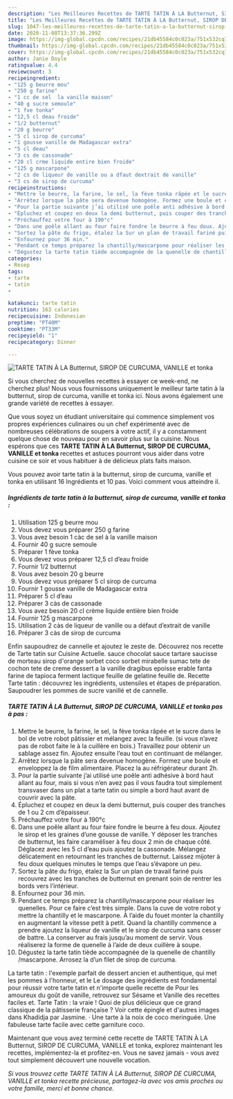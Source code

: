 ```yaml
---
description: "Les Meilleures Recettes de TARTE TATIN À LA Butternut, SIROP DE CURCUMA, VANILLE et tonka"
title: "Les Meilleures Recettes de TARTE TATIN À LA Butternut, SIROP DE CURCUMA, VANILLE et tonka"
slug: 1047-les-meilleures-recettes-de-tarte-tatin-a-la-butternut-sirop-de-curcuma-vanille-et-tonka
date: 2020-11-08T13:37:36.299Z
image: https://img-global.cpcdn.com/recipes/21db45584c0c023a/751x532cq70/tarte-tatin-a-la-butternut-sirop-de-curcuma-vanille-et-tonka-photo-principale-de-la-recette.jpg
thumbnail: https://img-global.cpcdn.com/recipes/21db45584c0c023a/751x532cq70/tarte-tatin-a-la-butternut-sirop-de-curcuma-vanille-et-tonka-photo-principale-de-la-recette.jpg
cover: https://img-global.cpcdn.com/recipes/21db45584c0c023a/751x532cq70/tarte-tatin-a-la-butternut-sirop-de-curcuma-vanille-et-tonka-photo-principale-de-la-recette.jpg
author: Janie Doyle
ratingvalue: 4.4
reviewcount: 3
recipeingredient:
- "125 g beurre mou"
- "250 g farine"
- "1 cc de sel  la vanille maison"
- "40 g sucre semoule"
- "1 fve tonka"
- "12,5 cl deau froide"
- "1/2 butternut"
- "20 g beurre"
- "5 cl sirop de curcuma"
- "1 gousse vanille de Madagascar extra"
- "5 cl deau"
- "3 cs de cassonade"
- "20 cl crme liquide entire bien froide"
- "125 g mascarpone"
- "2 cs de liqueur de vanille ou a dfaut dextrait de vanille"
- "3 cs de sirop de curcuma"
recipeinstructions:
- "Mettre le beurre, la farine, le sel, la fève tonka râpée et le sucre dans le bol de votre robot pâtissier et mélangez avec la feuille. (si vous n’avez pas de robot faite le à la cuillère en bois.) Travaillez pour obtenir un sablage assez fin. Ajoutez ensuite l’eau tout en continuant de mélanger."
- "Arrêtez lorsque la pâte sera devenue homogène. Formez une boule et enveloppez la de film alimentaire. Placez la au réfrigérateur durant 2h."
- "Pour la partie suivante j’ai utilisé une poêle anti adhésive à bord haut allant au four, mais si vous n’en avez pas il vous faudra tout simplement transvaser dans un plat a tarte tatin ou simple a bord haut avant de couvrir avec la pâte."
- "Épluchez et coupez en deux la demi butternut, puis couper des tranches de 1 ou 2 cm d’épaisseur."
- "Préchauffez votre four à 190°c"
- "Dans une poêle allant au four faire fondre le beurre à feu doux. Ajoutez le sirop et les graines d’une gousse de vanille. Y déposer les tranches de butternut, les faire caraméliser à feu doux 2 min de chaque côté. Déglacez avec les 5 cl d’eau puis ajoutez la cassonade. Mélangez délicatement en retournant les tranches de butternut. Laissez mijoter à feu doux quelques minutes le temps que l’eau s’évapore un peu."
- "Sortez la pâte du frigo, étalez la Sur un plan de travail fariné puis recouvrez avec les tranches de butternut en prenant soin de rentrer les bords vers l’intérieur."
- "Enfournez pour 36 min."
- "Pendant ce temps préparez la chantilly/mascarpone pour réaliser les quenelles. Pour ce faire c’est très simple. Dans la cuve de votre robot y mettre la chantilly et le mascarpone. À l’aide du fouet monter la chantilly en augmentant la vitesse petit à petit. Quand la chantilly commence a prendre ajoutez la liqueur de vanille et le sirop de curcuma sans cesser de battre. La conserver au frais jusqu’au moment de servir. Vous réaliserez la forme de quenelle à l’aide de deux cuillère à soupe."
- "Dégustez la tarte tatin tiède accompagnée de la quenelle de chantilly /mascarpone. Arrosez la d’un filet de sirop de curcuma."
categories:
- Resep
tags:
- tarte
- tatin
- 

katakunci: tarte tatin  
nutrition: 163 calories
recipecuisine: Indonesian
preptime: "PT40M"
cooktime: "PT33M"
recipeyield: "1"
recipecategory: Dinner

---
```



![TARTE TATIN À LA Butternut, SIROP DE CURCUMA, VANILLE et tonka](https://img-global.cpcdn.com/recipes/21db45584c0c023a/751x532cq70/tarte-tatin-a-la-butternut-sirop-de-curcuma-vanille-et-tonka-photo-principale-de-la-recette.jpg)

Si vous cherchez de nouvelles recettes à essayer ce week-end, ne cherchez plus! Nous vous fournissons uniquement le meilleur tarte tatin à la butternut, sirop de curcuma, vanille et tonka ici. Nous avons également une grande variété de recettes à essayer.

Que vous soyez un étudiant universitaire qui commence simplement vos propres expériences culinaires ou un chef expérimenté avec de nombreuses célébrations de soupers à votre actif, il y a constamment quelque chose de nouveau pour en savoir plus sur la cuisine. Nous espérons que ces <strong> TARTE TATIN À LA Butternut, SIROP DE CURCUMA, VANILLE et tonka </strong> recettes et astuces pourront vous aider dans votre cuisine ce soir et vous habituer à de délicieux plats faits maison.

<!--inarticleads1-->

Vous pouvez avoir tarte tatin à la butternut, sirop de curcuma, vanille et tonka en utilisant 16 Ingrédients et 10 pas. Voici comment vous atteindre il.

##### Ingrédients de tarte tatin à la butternut, sirop de curcuma, vanille et tonka :

1. Utilisation 125 g beurre mou
1. Vous devez vous préparer 250 g farine
1. Vous avez besoin 1 càc de sel à la vanille maison
1. Fournir 40 g sucre semoule
1. Préparer 1 fève tonka
1. Vous devez vous préparer 12,5 cl d’eau froide
1. Fournir 1/2 butternut
1. Vous avez besoin 20 g beurre
1. Vous devez vous préparer 5 cl sirop de curcuma
1. Fournir 1 gousse vanille de Madagascar extra
1. Préparer 5 cl d’eau
1. Préparer 3 càs de cassonade
1. Vous avez besoin 20 cl crème liquide entière bien froide
1. Fournir 125 g mascarpone
1. Utilisation 2 càs de liqueur de vanille ou a défaut d’extrait de vanille
1. Préparer 3 càs de sirop de curcuma


Enfin saupoudrez de cannelle et ajoutez le zeste de. Découvrez nos recette de Tarte tatin sur Cuisine Actuelle. sauce chocolat sauce tartare saucisse de morteau sirop d&#39;orange sorbet coco sorbet mirabelle sumac tete de cochon tete de creme dessert a la vanille dragibus epoisse erable fanta farine de tapioca ferment lactique feuille de gelatine feuille de. Recette Tarte tatin : découvrez les ingrédients, ustensiles et étapes de préparation. Saupoudrer les pommes de sucre vanillé et de cannelle. 

<!--inarticleads2-->

##### TARTE TATIN À LA Butternut, SIROP DE CURCUMA, VANILLE et tonka pas à pas :

1. Mettre le beurre, la farine, le sel, la fève tonka râpée et le sucre dans le bol de votre robot pâtissier et mélangez avec la feuille. (si vous n’avez pas de robot faite le à la cuillère en bois.) Travaillez pour obtenir un sablage assez fin. Ajoutez ensuite l’eau tout en continuant de mélanger.
1. Arrêtez lorsque la pâte sera devenue homogène. Formez une boule et enveloppez la de film alimentaire. Placez la au réfrigérateur durant 2h.
1. Pour la partie suivante j’ai utilisé une poêle anti adhésive à bord haut allant au four, mais si vous n’en avez pas il vous faudra tout simplement transvaser dans un plat a tarte tatin ou simple a bord haut avant de couvrir avec la pâte.
1. Épluchez et coupez en deux la demi butternut, puis couper des tranches de 1 ou 2 cm d’épaisseur.
1. Préchauffez votre four à 190°c
1. Dans une poêle allant au four faire fondre le beurre à feu doux. Ajoutez le sirop et les graines d’une gousse de vanille. Y déposer les tranches de butternut, les faire caraméliser à feu doux 2 min de chaque côté. Déglacez avec les 5 cl d’eau puis ajoutez la cassonade. Mélangez délicatement en retournant les tranches de butternut. Laissez mijoter à feu doux quelques minutes le temps que l’eau s’évapore un peu.
1. Sortez la pâte du frigo, étalez la Sur un plan de travail fariné puis recouvrez avec les tranches de butternut en prenant soin de rentrer les bords vers l’intérieur.
1. Enfournez pour 36 min.
1. Pendant ce temps préparez la chantilly/mascarpone pour réaliser les quenelles. Pour ce faire c’est très simple. Dans la cuve de votre robot y mettre la chantilly et le mascarpone. À l’aide du fouet monter la chantilly en augmentant la vitesse petit à petit. Quand la chantilly commence a prendre ajoutez la liqueur de vanille et le sirop de curcuma sans cesser de battre. La conserver au frais jusqu’au moment de servir. Vous réaliserez la forme de quenelle à l’aide de deux cuillère à soupe.
1. Dégustez la tarte tatin tiède accompagnée de la quenelle de chantilly /mascarpone. Arrosez la d’un filet de sirop de curcuma.


La tarte tatin : l&#39;exemple parfait de dessert ancien et authentique, qui met les pommes à l&#39;honneur, et le Le dosage des ingrédients est fondamental pour réussir votre tarte tatin et n&#39;importe quelle recette de Pour les amoureux du goût de vanille, retrouvez sur Sésame et Vanille des recettes faciles et. Tarte Tatin : la vraie ! Quoi de plus délicieux que ce grand classique de la pâtisserie française ? Voir cette épingle et d&#39;autres images dans Khadidja par Jasmine. · Une tarte à la noix de coco meringuée. Une fabuleuse tarte facile avec cette garniture coco. 

<!--inarticleads1-->

<p>
Maintenant que vous avez terminé cette recette de TARTE TATIN À LA Butternut, SIROP DE CURCUMA, VANILLE et tonka, explorez maintenant les recettes, implémentez-la et profitez-en. Vous ne savez jamais - vous avez tout simplement découvert une nouvelle vocation.
</p>

<p>
<i>Si vous trouvez cette TARTE TATIN À LA Butternut, SIROP DE CURCUMA, VANILLE et tonka recette précieuse, partagez-la avec vos amis proches ou votre famille, merci et bonne chance.</i>
</p>
